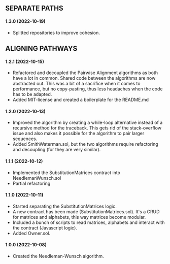 ## SEPARATE PATHS

#### 1.3.0 (2022-10-19)

- Splitted repositories to improve cohesion.

## ALIGNING PATHWAYS

#### 1.2.1 (2022-10-15)

- Refactored and decoupled the Pairwise Alignment algorithms as both have a lot in common. Shared code between the algorithms are now abstracted out. This was a bit of a sacrifice when it comes to performance, but no copy-pasting, thus less headaches when the code has to be adapted.
- Added MIT-license and created a boilerplate for the README.md

#### 1.2.0 (2022-10-13)

- Improved the algorithm by creating a while-loop alternative instead of a recursive method for the traceback. This gets rid of the stack-overflow issue and also makes it possible for the algorithm to pair larger sequences.
- Added SmithWaterman.sol, but the two algorithms require refactoring and decoupling (for they are very similar).

#### 1.1.1 (2022-10-12)

- Implemented the SubstitutionMatrices contract into NeedlemanWunsch.sol
- Partial refactoring

#### 1.1.0 (2022-10-11)

- Started separating the SubstitutionMatrices logic.
- A new contract has been made (SubstitutionMatrices.sol). It's a CRUD for matrices and alphabets, this way matrices become modular.
- Included a bunch of scripts to read matrices, alphabets and interact with the contract (Javascript logic).
- Added Owner.sol.

#### 1.0.0 (2022-10-08)

- Created the Needleman-Wunsch algorithm.
